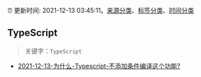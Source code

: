 :alarm_clock: 更新时间: 2021-12-13 03:45:11。[来源分类](../README.md)、[标签分类](../TAGS.md)、[时间分类](../TIMELINE.md)

## TypeScript


> 关键字：`TypeScript`



- [2021-12-13-为什么-Typescript-不添加条件编译这个功能?](https://www.v2ex.com/t/821814) 